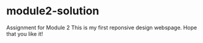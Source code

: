 # module2-solution
Assignment for Module 2
This is my first reponsive design webspage. Hope that you like it!

